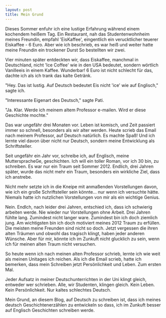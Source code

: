 ```yaml
---
layout: post
title: Mein Grund
---
```


Dieses Sommer enfuhr ich eine lustige Erfahrung während einem kochendem heißem Tag. 
Ein Restaurant, nah das Studentenwohnheim meines Freundin, empfahl 'EisKaffee', eingentlich ein verucktlicher teuerer Eiskaffee - 6 Euro.
Aber wie ich beschrieb, es war heiß und weiter hatte meine Freundin ein trockener Durst 
So bestellten wir zwei.

Vier minuten später entdeckten wir, dass Eiskaffee, manchmal in Deutschland, nicht 
'Ice Coffee' wie in den USA bedeutet, sondern wörtlich Vanilleeis in einem Kaffee. 
Wunderbar! 6 Euro ist nicht schlecht für das, dachte ich als ich trank das kalte Getränk.

"Hey. Das ist lustig. Auf Deutsch bedeutet Eis nicht 'ice' wie auf Englisch," sagte ich.

"Interessante Eigenart des Deutsch," sagte Pati.

"Ja. Klar. Werde ich meinem altem Professor e-mailen. Wird er diese Geschichte mochte."

Das war ungefähr drei Monaten vor. Leben ist komisch, und Zeit passiert immer so schnell, 
besonders als wir alter werden. Heute scrieb das Email nach meinem Professor, auf Deutsch 
natürlich. Es machte Spaß! Und ich lernte viel davon über nicht nur Deutsch, sondern meine Entwicklung als Schriftsteller.

Seit ungefähr ein Jahr vor, schreibe ich, auf Englisch, meine MutterspracheGe, geschichten. Ich will ein toller Roman, vor ich 30 bin, zu schreiben. Es war nur ein Traum seit Sommer 2012. Endlich, drei Jahren später, wurde das nicht mehr ein Traum, besonders ein wirkliche Ziel, dass ich anstrebe. 

Nicht mehr setzte ich in die Kneipe mit anmaßenden Vorstellungen davon, wie 
ich ein große Schriftsteller sein könnte... nur wenn ich versuchte hätte. Niemals hatte ich nutzlichen Vorstellungen von mir als ein wichtige Genius.

Nein. Endlch, nach leider drei Jahren, entschied ich, dass ich schwierig arbeiten werde. Nie wieder nur Vorstellungen ohne Arbeit. Drei Jahren fühlte lang. Zumindest nicht langer ware. Zumindest bin ich doch ziemlich jung. Am wichtigsten bin ich doch motiviert meines 2012 Traum zu erfüllen. Die meisten meine Freunden sind nicht so doch. Jetzt vergessen die ihren alten Träumen und obwohl das tragisch klingt, haben jeder anderen Wünsche. Aber für mir, könnte ich im Zunkuft nicht glucklich zu sein, wenn ich für meinen alten Traum nicht versuchen.

So heute wenn ich nach meinen alten Professor schrieb, lernte ich wie weit als meinen Unitages ich reichen. Als ich die Email scrieb, hatte ich bemerken, dass mein Schreiben jetzt Persönlichkeit und Leben. Zum ersten Mal.

Jeder Aufsatz in meiner Deutschunterrichten in der Uni klingt gleich, entweder wer schrieben. Alle, wir Studenten, klingen gleich. Kein Leben. Kein Persönlichkeit. Nur kaltes schlechtes Deutsch. 

Mein Grund, an diesem Blog, auf Deutsch zu schreiben ist, dass ich meines deutsch Geschichtenerzählen zu entwickeln so dass, ich im Zunkuft besser auf Englisch Geschichten schreiben werde.

